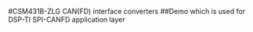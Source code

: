 #CSM431B-ZLG CAN(FD) interface converters
##Demo which is used for DSP-TI SPI-CANFD application layer
